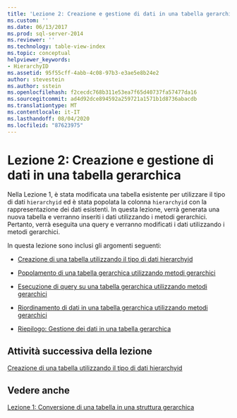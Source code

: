```yaml
---
title: 'Lezione 2: Creazione e gestione di dati in una tabella gerarchica | Microsoft Docs'
ms.custom: ''
ms.date: 06/13/2017
ms.prod: sql-server-2014
ms.reviewer: ''
ms.technology: table-view-index
ms.topic: conceptual
helpviewer_keywords:
- HierarchyID
ms.assetid: 95f55cff-4abb-4c08-97b3-e3ae5e8b24e2
author: stevestein
ms.author: sstein
ms.openlocfilehash: f2cecdc768b311e53ea7f65d40737fa57477da16
ms.sourcegitcommit: ad4d92dce894592a259721a1571b1d8736abacdb
ms.translationtype: MT
ms.contentlocale: it-IT
ms.lasthandoff: 08/04/2020
ms.locfileid: "87623975"
---
```

# <a name="lesson-2-creating-and-managing-data-in-a-hierarchical-table"></a>Lezione 2: Creazione e gestione di dati in una tabella gerarchica
  Nella Lezione 1, è stata modificata una tabella esistente per utilizzare il tipo di dati `hierarchyid` ed è stata popolata la colonna `hierarchyid` con la rappresentazione dei dati esistenti. In questa lezione, verrà generata una nuova tabella e verranno inseriti i dati utilizzando i metodi gerarchici. Pertanto, verrà eseguita una query e verranno modificati i dati utilizzando i metodi gerarchici.  
  
 In questa lezione sono inclusi gli argomenti seguenti:  
  
-   [Creazione di una tabella utilizzando il tipo di dati hierarchyid](lesson-2-1-creating-a-table-using-the-hierarchyid-data-type.md)  
  
-   [Popolamento di una tabella gerarchica utilizzando metodi gerarchici](lesson-2-2-populating-a-hierarchical-table-using-hierarchical-methods.md)  
  
-   [Esecuzione di query su una tabella gerarchica utilizzando metodi gerarchici](lesson-2-3-querying-a-hierarchical-table-using-hierarchy-methods.md)  
  
-   [Riordinamento di dati in una tabella gerarchica utilizzando metodi gerarchici](lesson-2-4-reordering-data-in-a-hierarchical-table-using-hierarchical-methods.md)  
  
-   [Riepilogo: Gestione dei dati in una tabella gerarchica](lesson-2-5-summary-managing-data-in-a-hierarchical-table.md)  
  
## <a name="next-task-in-lesson"></a>Attività successiva della lezione  
 [Creazione di una tabella utilizzando il tipo di dati hierarchyid](lesson-2-1-creating-a-table-using-the-hierarchyid-data-type.md)  
  
## <a name="see-also"></a>Vedere anche  
 [Lezione 1: Conversione di una tabella in una struttura gerarchica](lesson-1-converting-a-table-to-a-hierarchical-structure.md)  
  
  
